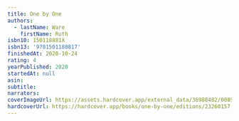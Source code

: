 ```yaml
---
title: One by One
authors:
  - lastName: Ware
    firstName: Ruth
isbn10: 150118881X
isbn13: '9781501188817'
finishedAt: 2020-10-24
rating: 4
yearPublished: 2020
startedAt: null
asin:
subtitle:
narrators:
coverImageUrl: https://assets.hardcover.app/external_data/36988482/00897ea6813d94774e9c91dd6ab52cc9089a5962.jpeg
hardcoverUrl: https://hardcover.app/books/one-by-one/editions/23260157
---
```


